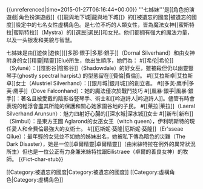 {{unreferenced|time=2015-01-27T06:16:44+00:00}}
'''七姊妹'''是[[角色扮演遊戲|角色扮演遊戲]]《[[龍與地下城|龍與地下城]]》的[[被遺忘的國度|被遺忘的國度]]設定中的七名女性虛構角色。是七位不朽的人類女性，皆為魔法女神[[蜜斯特拉|蜜斯特拉]]（Mystra）的[[選民|選民]]和女兒。他们都拥有强大的魔法力量，以及一头银发和美貌与智慧。

七姊妹是由[[遊俠|遊俠]][[多那·銀手|多那·銀手]]（Dornal Silverhand）和由女神附身的女[[精靈|精靈]]Elué所生，依出生順序，她們為：
#[[希伦|希伦]]（Syluné）：[[陰影谷|陰影谷]]（Shadowdale）的好女巫，雖被殺但仍以幽靈豎琴手(ghostly spectral harpist.) 的型態留在[[費倫|費倫]]。
#[[艾拉斯卓|艾拉斯卓]]女士（Alustriel Silverhand）：[[銀月城|銀月城]]的創立者。
#[[多芙·鹰手|多芙·鹰手]]（Dove Falconhand）：她的魔法僅次於戰鬥技巧
#[[風暴·銀手|風暴·銀手]]：著名且被愛戴的陰影谷豎琴手、術士和[[吟遊詩人|吟遊詩人]]。儘管有時會表現的輕浮會盡其所能的保護和關心她家園谷地的子民。
#[[莱拉|莱拉]]（Laeral Silverhand Arunsun）：魅力四射好心腸的[[深水城|深水城]]女士
#[[新布|新布]]（Simbul）：是東方王國 Aglarond的女巫女王（witch queen），伊利明斯特的現任愛人和全費倫最強大的女術士。
#[[厄斯妮·葵隆|厄斯妮·葵隆]]（Er'sseae Qilue）：最年輕的女兒並不如她的姊妹出名，她被私下傳為暗色的災難（The Dark Disaster），她是一位[[卓爾精靈|卓爾精靈]]（由米絲特拉在例外的異常狀況所生）但也是一位公正有力身兼米絲特拉跟Eilistraee（卓爾的善良女神）的牧師。
{{Fict-char-stub}}

[[Category:被遺忘的國度|Category:被遺忘的國度]]
[[Category:虛構角色|Category:虛構角色]]